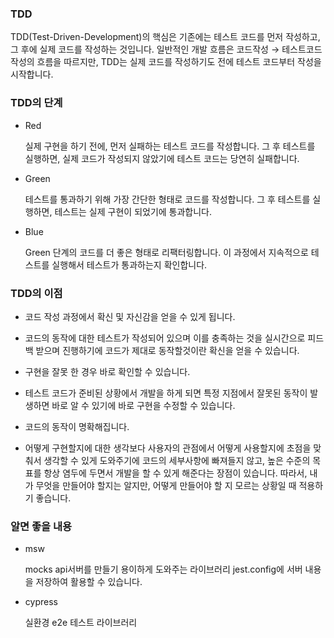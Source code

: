### TDD

TDD(Test-Driven-Development)의 핵심은 기존에는 테스트 코드를 먼저 작성하고, 그 후에 실제 코드를 작성하는 것입니다. 일반적인 개발 흐름은 코드작성 → 테스트코드 작성의 흐름을 따르지만, TDD는 실제 코드를 작성하기도 전에 테스트 코드부터 작성을 시작합니다.

### TDD의 단계

- Red

  실제 구현을 하기 전에, 먼저 실패하는 테스트 코드를 작성합니다. 그 후 테스트를 실행하면, 실제 코드가 작성되지 않았기에 테스트 코드는 당연히 실패합니다.

- Green

  테스트를 통과하기 위해 가장 간단한 형태로 코드를 작성합니다. 그 후 테스트를 실행하면, 테스트는 실제 구현이 되었기에 통과합니다.

- Blue

  Green 단계의 코드를 더 좋은 형태로 리팩터링합니다. 이 과정에서 지속적으로 테스트를 실행해서 테스트가 통과하는지 확인합니다.

### TDD의 이점

- 코드 작성 과정에서 확신 및 자신감을 얻을 수 있게 됩니다.

- 코드의 동작에 대한 테스트가 작성되어 있으며 이를 충족하는 것을 실시간으로 피드백 받으며 진행하기에 코드가 제대로 동작할것이란 확신을 얻을 수 있습니다.

- 구현을 잘못 한 경우 바로 확인할 수 있습니다.

- 테스트 코드가 준비된 상황에서 개발을 하게 되면 특정 지점에서 잘못된 동작이 발생하면 바로 알 수 있기에 바로 구현을 수정할 수 있습니다.

- 코드의 동작이 명확해집니다.

- 어떻게 구현할지에 대한 생각보다 사용자의 관점에서 어떻게 사용할지에 초점을 맞춰서 생각할 수 있게 도와주기에 코드의 세부사항에 빠져들지 않고, 높은 수준의 목표를 항상 염두에 두면서 개발을 할 수 있게 해준다는 장점이 있습니다. 따라서, 내가 무엇을 만들어야 할지는 알지만, 어떻게 만들어야 할 지 모르는 상황일 때 적용하기 좋습니다.

### 알면 좋을 내용

- msw

  mocks api서버를 만들기 용이하게 도와주는 라이브러리
  jest.config에 서버 내용을 저장하여 활용할 수 있습니다.

- cypress

  실환경 e2e 테스트 라이브러리
